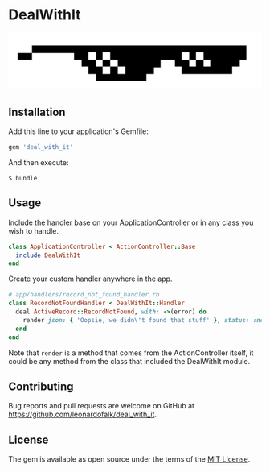 # DealWithIt

![DealWithIt](./dealwithit.png)

## Installation

Add this line to your application's Gemfile:

```ruby
gem 'deal_with_it'
```

And then execute:

```
$ bundle
```

## Usage

Include the handler base on your ApplicationController or in any class you wish to handle.

```ruby
class ApplicationController < ActionController::Base
  include DealWithIt
end
```

Create your custom handler anywhere in the app.

```ruby
# app/handlers/record_not_found_handler.rb
class RecordNotFoundHandler < DealWithIt::Handler
  deal ActiveRecord::RecordNotFound, with: ->(error) do
    render json: { 'Oopsie, we didn\'t found that stuff' }, status: :not_found
  end
end
```

Note that `render` is a method that comes from the ActionController itself, it could be any method from the class that included the DealWithIt module.

## Contributing

Bug reports and pull requests are welcome on GitHub at <https://github.com/leonardofalk/deal_with_it>.

## License

The gem is available as open source under the terms of the [MIT License](https://opensource.org/licenses/MIT).

